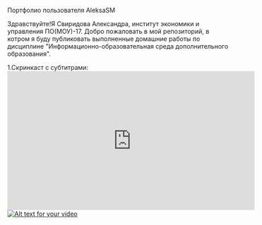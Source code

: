 Портфолио пользователя AleksaSM

Здравствуйте!Я Свиридова Александра, институт экономики и управления ПО(МОУ)-17. Добро пожаловать в мой репозиторий, в котром я буду публиковать выполненные домашние работы по дисциплине "Информационно-образовательная среда дополнительного образования".

1.Скринкаст с субтитрами:   <iframe width="560" height="315" src="https://www.youtube.com/embed/bF1hlasQCi4" frameborder="0" allow="accelerometer; autoplay; encrypted-media; gyroscope; picture-in-picture" allowfullscreen></iframe> 
[![Alt text for your video](https://youtu.be/bF1hlasQCi4)](https://youtu.be/bF1hlasQCi4)
